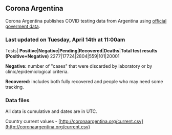 ## Corona Argentina 

Corona Argentina publishes COVID testing data from Argentina using [official goverment data](https://www.argentina.gob.ar/coronavirus/informe-diario).


### Last updated on Tuesday, April 14th at 11:00am

Tests|
**Positive**|**Negative**|**Pending**|**Recovered**|**Deaths**|**Total test results (Positive+Negative)**
2277|17724|2804|559|101|20001

**Negative:** number of "cases" that were discarded by laboratory or by clinic/epidemiological criteria.

**Recovered:** includes both fully recovered and people who may need some tracking.
 

### Data files

All data is cumulative and dates are in UTC.
 
Country current values - [http://coronaargentina.org/current.csv](http://coronaargentina.org/current.csv)


